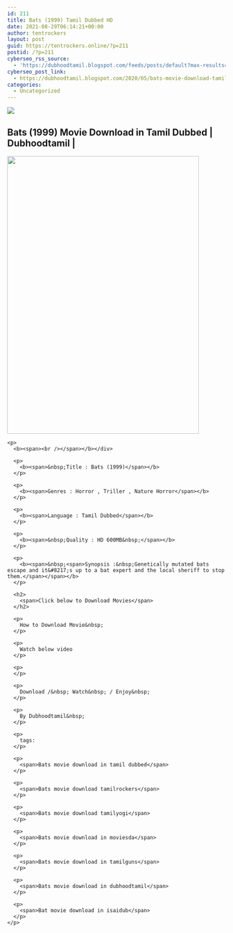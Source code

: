 ```yaml
---
id: 211
title: Bats (1999) Tamil Dubbed HD
date: 2021-08-29T06:14:21+00:00
author: tentrockers
layout: post
guid: https://tentrockers.online/?p=211
postid: /?p=211
cyberseo_rss_source:
  - 'https://dubhoodtamil.blogspot.com/feeds/posts/default?max-results=150&start-index=301'
cyberseo_post_link:
  - https://dubhoodtamil.blogspot.com/2020/05/bats-movie-download-tamil.html
categories:
  - Uncategorized
---
```

<div class="media_block">
  <img src="https://1.bp.blogspot.com/-RsExJYAZYk0/Xr_mTRMQxeI/AAAAAAAABJw/Y4mpxk-RwlooRejQg4rCL4YaXYAexoO8ACNcBGAsYHQ/s72-c/images%2B%252842%2529.jpeg" class="media_thumbnail" />
</div>

<div dir="ltr" trbidi="on" readability="27.526153846154">
  <h2>
    <span>Bats (1999) Movie Download in Tamil Dubbed | Dubhoodtamil |</span>
  </h2>
  
  <div>
    <div class="separator">
      <a href="https://1.bp.blogspot.com/-RsExJYAZYk0/Xr_mTRMQxeI/AAAAAAAABJw/Y4mpxk-RwlooRejQg4rCL4YaXYAexoO8ACNcBGAsYHQ/s1600/images%2B%252842%2529.jpeg" imageanchor="1"><img loading="lazy" border="0" data-original-height="666" data-original-width="461" height="640" src="https://1.bp.blogspot.com/-RsExJYAZYk0/Xr_mTRMQxeI/AAAAAAAABJw/Y4mpxk-RwlooRejQg4rCL4YaXYAexoO8ACNcBGAsYHQ/s640/images%2B%252842%2529.jpeg" width="442" /></a>
    </div>
    
    <p>
      <b><span><br /></span></b></div> 
      
      <p>
        <b><span>&nbsp;Title : Bats (1999)</span></b>
      </p>
      
      <p>
        <b><span>Genres : Horror , Triller , Nature Horror</span></b>
      </p>
      
      <p>
        <b><span>Language : Tamil Dubbed</span></b>
      </p>
      
      <p>
        <b><span>&nbsp;Quality : HD 600MB&nbsp;</span></b>
      </p>
      
      <p>
        <b><span>&nbsp;<span>Synopsis :&nbsp;Genetically mutated bats escape and it&#8217;s up to a bat expert and the local sheriff to stop them.</span></span></b>
      </p>
      
      <h2>
        <span>Click below to Download Movies</span>
      </h2>
      
      <p>
        How to Download Movie&nbsp;
      </p>
      
      <p>
        Watch below video
      </p>
      
      <p>
      </p>
      
      <p>
        Download /&nbsp; Watch&nbsp; / Enjoy&nbsp;
      </p>
      
      <p>
        By Dubhoodtamil&nbsp;
      </p>
      
      <p>
        tags:
      </p>
      
      <p>
        <span>Bats movie download in tamil dubbed</span>
      </p>
      
      <p>
        <span>Bats movie download tamilrockers</span>
      </p>
      
      <p>
        <span>Bats movie download tamilyogi</span>
      </p>
      
      <p>
        <span>Bats movie download in moviesda</span>
      </p>
      
      <p>
        <span>Bats movie download in tamilguns</span>
      </p>
      
      <p>
        <span>Bats movie download in dubhoodtamil</span>
      </p>
      
      <p>
        <span>Bat movie download in isaidub</span>
      </p>
    </p>
  </div>